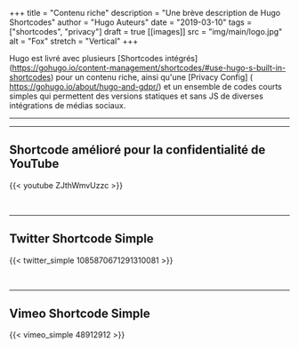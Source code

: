 +++
title = "Contenu riche"
description = "Une brève description de Hugo Shortcodes"
author = "Hugo Auteurs"
date = "2019-03-10"
tags = ["shortcodes", "privacy"]
draft = true
[[images]]
  src = "img/main/logo.jpg"
  alt = "Fox"
  stretch = "Vertical"
+++

Hugo est livré avec plusieurs [Shortcodes intégrés] (https://gohugo.io/content-management/shortcodes/#use-hugo-s-built-in-shortcodes) pour un contenu riche, ainsi qu'une [Privacy Config] ( https://gohugo.io/about/hugo-and-gdpr/) et un ensemble de codes courts simples qui permettent des versions statiques et sans JS de diverses intégrations de médias sociaux.
<!--more-->
---

<!-- See https://github.com/gohugoio/hugo/issues/7866
## Instagram Shortcode Simple

{{/*< instagram BGvuInzyFAe hidecaption >*/}}

<br>
-->

---

## Shortcode amélioré pour la confidentialité de YouTube

{{< youtube ZJthWmvUzzc >}}

<br>

---

## Twitter Shortcode Simple

{{< twitter_simple 1085870671291310081 >}}

<br>

---

## Vimeo Shortcode Simple

{{< vimeo_simple 48912912 >}}
